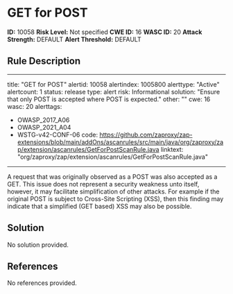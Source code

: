 
# GET for POST

**ID:** 10058
**Risk Level:** Not specified
**CWE ID:** 16
**WASC ID:** 20
**Attack Strength:** DEFAULT
**Alert Threshold:** DEFAULT

## Rule Description
---
title: "GET for POST"
alertid: 10058
alertindex: 1005800
alerttype: "Active"
alertcount: 1
status: release
type: alert
risk: Informational
solution: "Ensure that only POST is accepted where POST is expected."
other: ""
cwe: 16
wasc: 20
alerttags: 
  - OWASP_2017_A06
  - OWASP_2021_A04
  - WSTG-v42-CONF-06
code: https://github.com/zaproxy/zap-extensions/blob/main/addOns/ascanrules/src/main/java/org/zaproxy/zap/extension/ascanrules/GetForPostScanRule.java
linktext: "org/zaproxy/zap/extension/ascanrules/GetForPostScanRule.java"
---
A request that was originally observed as a POST was also accepted as a GET. This issue does not represent a security weakness unto itself, however, it may facilitate simplification of other attacks. For example if the original POST is subject to Cross-Site Scripting (XSS), then this finding may indicate that a simplified (GET based) XSS may also be possible.


## Solution
No solution provided.

## References
No references provided.
